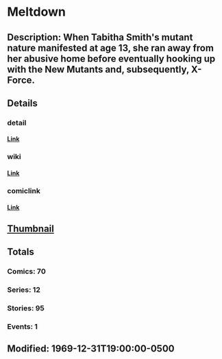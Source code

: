 # Meltdown
## Description: When Tabitha Smith's mutant nature manifested at age 13, she ran away from her abusive home before eventually hooking up with the New Mutants and, subsequently, X-Force.
## Details
### detail
#### [Link](http://marvel.com/characters/1420/meltdown?utm_campaign=apiRef&utm_source=225578a89fc76f3d20fbffda5d17a88d)
### wiki
#### [Link](http://marvel.com/universe/Smith,_Tabitha?utm_campaign=apiRef&utm_source=225578a89fc76f3d20fbffda5d17a88d)
### comiclink
#### [Link](http://marvel.com/comics/characters/1009439/meltdown?utm_campaign=apiRef&utm_source=225578a89fc76f3d20fbffda5d17a88d)
## [Thumbnail](http://i.annihil.us/u/prod/marvel/i/mg/b/40/image_not_available.jpg)
## Totals
### Comics: 70
### Series: 12
### Stories: 95
### Events: 1
## Modified: 1969-12-31T19:00:00-0500